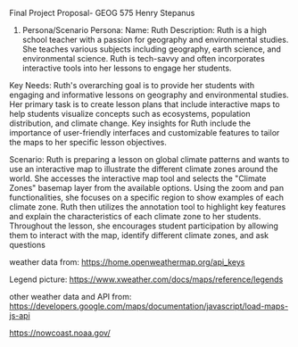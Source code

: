 Final Project Proposal- GEOG 575 Henry Stepanus
1. Persona/Scenario
Persona:
Name: Ruth
Description: Ruth is a high school teacher with a passion for geography and environmental
studies. She teaches various subjects including geography, earth science, and
environmental science. Ruth is tech-savvy and often incorporates interactive tools into her
lessons to engage her students.

Key Needs:
Ruth's overarching goal is to provide her students with engaging and informative lessons on
geography and environmental studies. Her primary task is to create lesson plans that
include interactive maps to help students visualize concepts such as ecosystems,
population distribution, and climate change. Key insights for Ruth include the importance
of user-friendly interfaces and customizable features to tailor the maps to her specific
lesson objectives.

Scenario:
Ruth is preparing a lesson on global climate patterns and wants to use an interactive map
to illustrate the different climate zones around the world. She accesses the interactive map
tool and selects the "Climate Zones" basemap layer from the available options. Using the
zoom and pan functionalities, she focuses on a specific region to show examples of each
climate zone. Ruth then utilizes the annotation tool to highlight key features and explain the
characteristics of each climate zone to her students. Throughout the lesson, she
encourages student participation by allowing them to interact with the map, identify
different climate zones, and ask questions

weather data from:
https://home.openweathermap.org/api_keys

Legend picture:
https://www.xweather.com/docs/maps/reference/legends

other weather data and API from:
https://developers.google.com/maps/documentation/javascript/load-maps-js-api

https://nowcoast.noaa.gov/